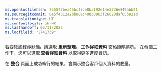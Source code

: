 ```yaml
---
ms.openlocfilehash: 765577bea45bcf6ce8ba192e14e3736e049abb21
ms.sourcegitcommit: 6a5f4312a2bb808c40830863f26620daf65b921d
ms.translationtype: HT
ms.contentlocale: zh-HK
ms.lasthandoff: 05/11/2022
ms.locfileid: "8741739"
---
```

若要確認程序狀態，請選取 **重新整理**。 **工作詳細資料** 窗格隨即顯示。 在每個工作下，您可以選取 **查看詳細資料** 以取得更多進度資訊。

在 **整合** 頁面上成功執行的結果，會顯示整合客戶個人資料的數量。

